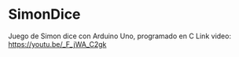 # SimonDice
Juego de Simon dice con Arduino Uno, programado en C
Link video: https://youtu.be/_F_jWA_C2gk
